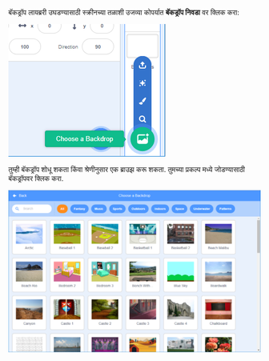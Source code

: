 बॅकड्रॉप लायब्ररी उघडण्यासाठी स्क्रीनच्या तळाशी उजव्या कोपर्यात **बॅकड्रॉप निवडा** वर क्लिक करा:

!['एक बॅकड्रॉप निवडा' चिन्ह हायलाइट केले.](images/stage-choose.png)

तुम्ही बॅकड्रॉप शोधू शकता किंवा श्रेणीनुसार एक ब्राउझ करू शकता. तुमच्या प्रकल्प मध्ये जोडण्यासाठी बॅकड्रॉपवर क्लिक करा.

![बॅकड्रॉप लायब्ररी.](images/backdrop.png)